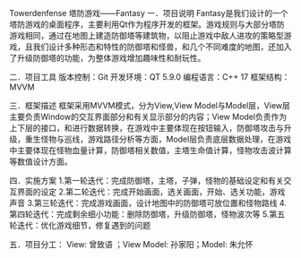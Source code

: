 Towerdenfense
塔防游戏——Fantasy 一．项目说明 Fantasy是我们设计的一个塔防游戏的桌面程序，主要利用Qt作为程序开发的框架。游戏规则与大部分塔防游戏相同，通过在地图上建造防御塔等建筑物，以阻止游戏中敌人进攻的策略型游戏，且我们设计多种形态和特性的防御塔和怪兽，和几个不同难度的地图，还加入了升级防御塔的功能，为整体游戏增加趣味性和耐玩性。

二．项目工具 版本控制：Git 开发环境：QT 5.9.0 编程语言：C++ 17 框架结构：MVVM

三．框架描述 框架采用MVVM模式，分为View,View Model与Model层，View层主要负责Window的交互界面部分和有关显示部分的内容；View Model负责作为上下层的接口，和进行数据转换，在游戏中主要体现在按钮输入，防御塔攻击与升级，重生怪物与巡线，游戏路径分析等方面，Model层负责底层数据处理，在游戏中主要体现在怪物血量计算，防御塔相关数值，主塔生命值计算，怪物攻击波计算等数值设计方面。

四．实施方案 1.第一轮迭代：完成防御塔，主塔，子弹，怪物的基础设定和有关交互界面的设定 2.第二轮迭代：完成开始画面，选关画面，开始、选关功能，游戏声音 3.第三轮迭代：完成游戏画面，设计地图中的防御塔可放位置和怪物路线 4.第四轮迭代：完成剩余细小功能：删除防御塔，升级防御塔，怪物波次等 5.第五轮迭代：优化游戏细节，修复遇到的问题

五．项目分工： View: 曾致语 ；View Model: 孙家阳；Model: 朱允怀
